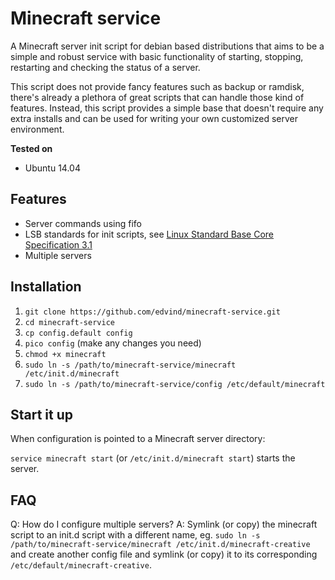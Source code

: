 Minecraft service
=================

A Minecraft server init script for debian based distributions that aims to be a simple and robust service with basic functionality of starting, stopping, restarting and checking the status of a server.

This script does not provide fancy features such as backup or ramdisk, there's already a plethora of great scripts that can handle those kind of features. Instead, this script provides a simple base that doesn't require any extra installs and can be used for writing your own customized server environment.

**Tested on**

- Ubuntu 14.04

Features
--------

- Server commands using fifo
- LSB standards for init scripts, see [Linux Standard Base Core Specification 3.1](http://refspecs.linuxbase.org/LSB_3.1.1/LSB-Core-generic/LSB-Core-generic/iniscrptact.html)
- Multiple servers

Installation
------------

1. `git clone https://github.com/edvind/minecraft-service.git`
2. `cd minecraft-service`
3. `cp config.default config`
4. `pico config`  (make any changes you need)
5. `chmod +x minecraft`
6. `sudo ln -s /path/to/minecraft-service/minecraft /etc/init.d/minecraft`
7. `sudo ln -s /path/to/minecraft-service/config /etc/default/minecraft`

Start it up
-----------

When configuration is pointed to a Minecraft server directory:

`service minecraft start` (or `/etc/init.d/minecraft start`) starts the server.

FAQ
---

Q: How do I configure multiple servers?
A: Symlink (or copy) the minecraft script to an init.d script with a different name, eg. `sudo ln -s /path/to/minecraft-service/minecraft /etc/init.d/minecraft-creative` and create another config file and symlink (or copy) it to its corresponding `/etc/default/minecraft-creative`.